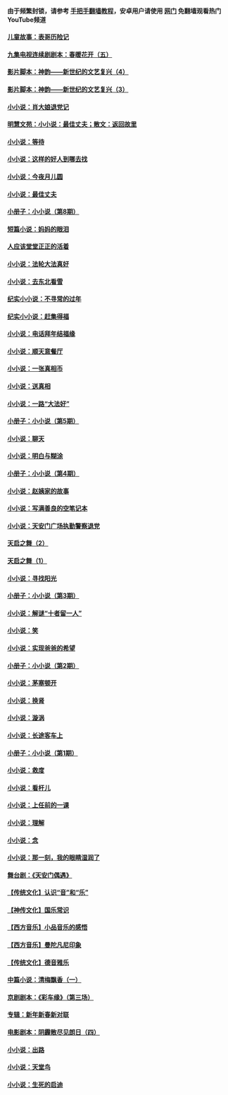 #### 由于频繁封锁，请参考 [手把手翻墙教程](https://github.com/gfw-breaker/guides/wiki/)，安卓用户请使用 [网门](https://github.com/gfw-breaker/nogfw/blob/master/dl.md?t=06120601) 免翻墙观看热门YouTube频道 

#### [儿童故事：表哥历险记](../pages/328/383535.md?t=06120601) 

#### [九集电视连续剧剧本：春暖花开（五）](../pages/328/275919.md?t=06120601) 

#### [影片脚本：神韵——新世纪的文艺复兴（4）](../pages/328/266089.md?t=06120601) 

#### [影片脚本：神韵——新世纪的文艺复兴（3）](../pages/328/266087.md?t=06120601) 

#### [小小说：肖大娘退党记](../pages/328/239807.md?t=06120601) 

#### [明慧文苑：小小说：最佳丈夫；散文：返回故里](../pages/328/3439.md?t=06120601) 

#### [小小说：等待](../pages/328/223927.md?t=06120601) 

#### [小小说：这样的好人到哪去找](../pages/328/209396.md?t=06120601) 

#### [小小说：今夜月儿圆](../pages/328/193588.md?t=06120601) 

#### [小小说：最佳丈夫](../pages/328/190938.md?t=06120601) 

#### [小册子：小小说（第8期）](../pages/328/188202.md?t=06120601) 

#### [短篇小说：妈妈的眼泪](../pages/328/187712.md?t=06120601) 

#### [人应该堂堂正正的活着](../pages/328/182430.md?t=06120601) 

#### [小小说：法轮大法真好](../pages/328/174669.md?t=06120601) 

#### [小小说：去东北看雪](../pages/328/173882.md?t=06120601) 

#### [纪实小小说：不寻常的过年](../pages/328/173187.md?t=06120601) 

#### [纪实小小说：赶集得福](../pages/328/172652.md?t=06120601) 

#### [小小说：电话拜年结福缘](../pages/328/172533.md?t=06120601) 

#### [小小说：顺天意餐厅](../pages/328/170182.md?t=06120601) 

#### [小小说：一张真相币](../pages/328/169410.md?t=06120601) 

#### [小小说：送真相](../pages/328/166713.md?t=06120601) 

#### [小小说：一路“大法好”](../pages/328/162016.md?t=06120601) 

#### [小册子：小小说（第5期）](../pages/328/161131.md?t=06120601) 

#### [小小说：聊天](../pages/328/159640.md?t=06120601) 

#### [小小说：明白与糊涂](../pages/328/158101.md?t=06120601) 

#### [小册子：小小说（第4期）](../pages/328/158006.md?t=06120601) 

#### [小小说：赵姨家的故事](../pages/328/157843.md?t=06120601) 

#### [小小说：写满善良的空笔记本](../pages/328/157382.md?t=06120601) 

#### [小小说：天安门广场执勤警察退党](../pages/328/156982.md?t=06120601) 

#### [天启之舞（2）](../pages/328/153440.md?t=06120601) 

#### [天启之舞（1）](../pages/328/153439.md?t=06120601) 

#### [小小说：寻找阳光](../pages/328/153065.md?t=06120601) 

#### [小册子：小小说（第3期）](../pages/328/151715.md?t=06120601) 

#### [小小说：解谜“十者留一人”](../pages/328/148967.md?t=06120601) 

#### [小小说：笑](../pages/328/148905.md?t=06120601) 

#### [小小说：实现爸爸的希望](../pages/328/148096.md?t=06120601) 

#### [小册子：小小说（第2期）](../pages/328/147214.md?t=06120601) 

#### [小小说：茅塞顿开](../pages/328/147030.md?t=06120601) 

#### [小小说：换肾](../pages/328/146770.md?t=06120601) 

#### [小小说：漩涡](../pages/328/146683.md?t=06120601) 

#### [小小说：长途客车上](../pages/328/145076.md?t=06120601) 

#### [小册子：小小说（第1期）](../pages/328/143963.md?t=06120601) 

#### [小小说：救度](../pages/328/143927.md?t=06120601) 

#### [小小说：看杆儿](../pages/328/142137.md?t=06120601) 

#### [小小说：上任前的一课](../pages/328/140808.md?t=06120601) 

#### [小小说：理解](../pages/328/140476.md?t=06120601) 

#### [小小说：念](../pages/328/139513.md?t=06120601) 

#### [小小说：那一刻，我的眼睛湿润了](../pages/328/138476.md?t=06120601) 

#### [舞台剧：《天安门偶遇》](../pages/328/117155.md?t=06120601) 

#### [【传统文化】认识“音”和“乐”](../pages/328/108667.md?t=06120601) 

#### [【神传文化】国乐常识](../pages/328/104225.md?t=06120601) 

#### [【西方音乐】小品音乐的感悟](../pages/328/102924.md?t=06120601) 

#### [【西方音乐】曼陀凡尼印象](../pages/328/102922.md?t=06120601) 

#### [【传统文化】德音雅乐](../pages/328/102923.md?t=06120601) 

#### [中篇小说：清梅飘香（一）](../pages/328/101058.md?t=06120601) 

#### [京剧剧本：《彩车缘》（第三场）](../pages/328/96434.md?t=06120601) 

#### [专辑：新年新春新对联](../pages/328/94991.md?t=06120601) 

#### [电影剧本：阴霾散尽见朗日（四）](../pages/328/87081.md?t=06120601) 

#### [小小说：出路](../pages/328/84848.md?t=06120601) 

#### [小小说：天堂鸟](../pages/328/83084.md?t=06120601) 

#### [小小说：生死的启迪](../pages/328/70977.md?t=06120601) 

